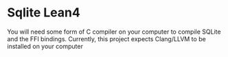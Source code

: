 # Sqlite Lean4

You will need some form of C compiler on your computer to compile SQLite and the FFI bindings.
Currently, this project expects Clang/LLVM to be installed on your computer